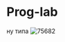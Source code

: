 # Prog-lab
ну типа
![75682](https://user-images.githubusercontent.com/93263659/143496062-172c188b-a727-492e-8d12-0b5a9a6b6447.gif)
